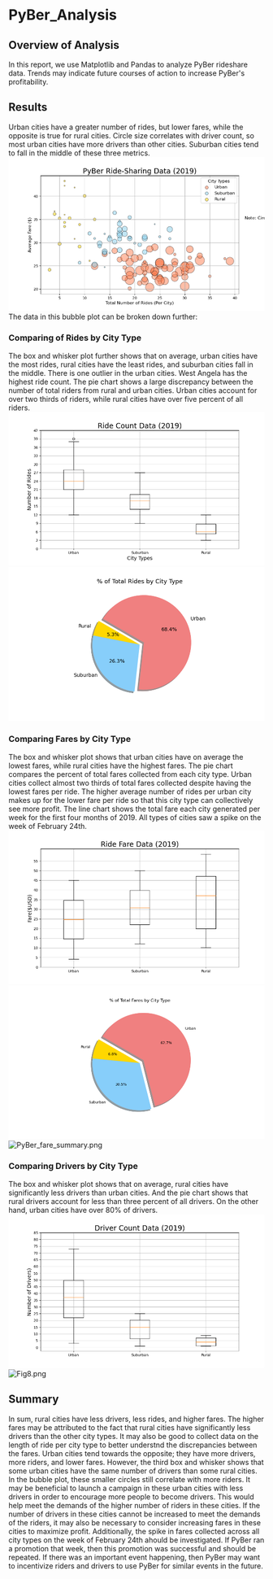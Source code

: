 # PyBer_Analysis

## Overview of Analysis
In this report, we use Matplotlib and Pandas to analyze PyBer rideshare data. Trends may indicate future courses of action to increase PyBer's profitability.

## Results
Urban cities have a greater number of rides, but lower fares, while the opposite is true for rural cities. Circle size correlates with driver count, so most urban cities have more drivers than other cities. Suburban cities tend to fall in the middle of these three metrics.
![Fig1.png](analysis/Fig1.png)
The data in this bubble plot can be broken down further:

### Comparing of Rides by City Type
The box and whisker plot further shows that on average, urban cities have the most rides, rural cities have the least rides, and suburban cities fall in the middle. There is one outlier in the urban cities. West Angela has the highest ride count. The pie chart shows a large discrepancy between the number of total riders from rural and urban cities. Urban cities account for over two thirds of riders, while rural cities have over five percent of all riders.
![Fig2.png](analysis/Fig2.png)
![Fig6.png](analysis/Fig6.png)

### Comparing Fares by City Type
The box and whisker plot shows that urban cities have on average the lowest fares, while rural cities have the highest fares. The pie chart compares the percent of total fares collected from each city type. Urban cities collect almost two thirds of total fares collected despite having the lowest fares per ride. The higher average number of rides per urban city makes up for the lower fare per ride so that this city type can collectively see more profit.
The line chart shows the total fare each city generated per week for the first four months of 2019. All types of cities saw a spike on the week of February 24th.
![Fig3.png](analysis/Fig3.png)
![Fig5.png](analysis/Fig5.png)
![PyBer_fare_summary.png](PyBer_fare_summary/Fig5.png)

### Comparing Drivers by City Type
The box and whisker plot shows that on average, rural cities have significantly less drivers than urban cities. And the pie chart shows that rural drivers account for less than three percent of all drivers. On the other hand, urban cities have over 80% of drivers.
![Fig4.png](analysis/Fig4.png)
![Fig8.png](analysis/Fig8.png)

## Summary
In sum, rural cities have less drivers, less rides, and higher fares. The higher fares may be attributed to the fact that rural cities have significantly less drivers than the other city types. It may also be good to collect data on the length of ride per city type to better understnd the discrepancies between the fares. Urban cities tend towards the opposite; they have more drivers, more riders, and lower fares. However, the third box and whisker shows that some urban cities have the same number of drivers than some rural cities. In the bubble plot, these smaller circles still correlate with more riders. It may be beneficial to launch a campaign in these urban cities with less drivers in order to encourage more people to become drivers. This would help meet the demands of the higher number of riders in these cities. If the number of drivers in these cities cannot be increased to meet the demands of the riders, it may also be necessary to consider increasing fares in these cities to maximize profit. Additionally, the spike in fares collected across all city types on the week of February 24th ahould be investigated. If PyBer ran a promotion that week, then this promotion was successful and should be repeated. If there was an important event happening, then PyBer may want to incentivize riders and drivers to use PyBer for similar events in the future.
